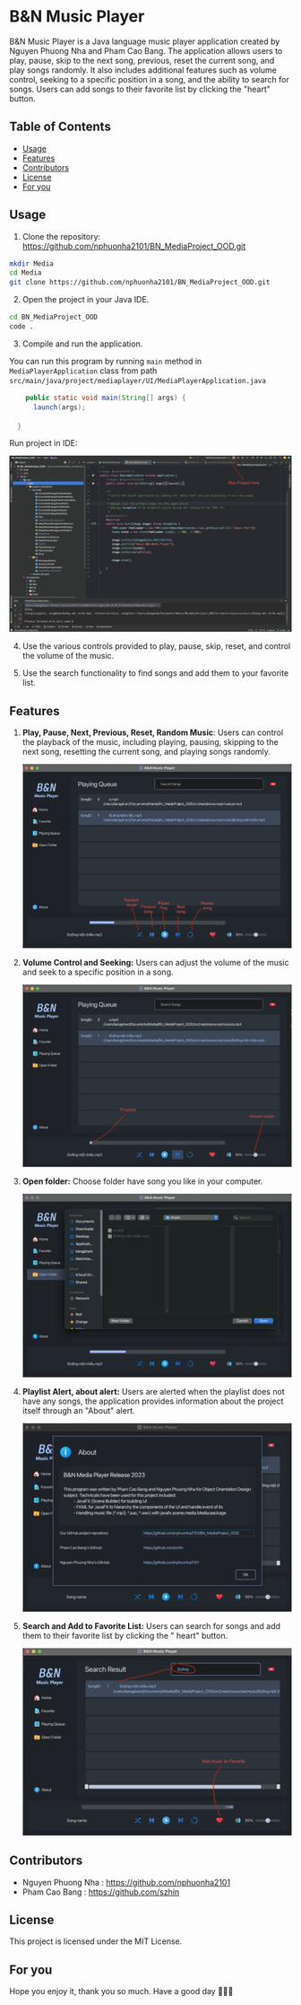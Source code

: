   # B&N Music Player

  B&N Music Player is a Java language music player application created by Nguyen Phuong Nha and Pham Cao Bang. The
  application allows users to play, pause, skip to the next song, previous, reset the current song, and play songs
  randomly. It also includes additional features such as volume control, seeking to a specific position in a song, and the
  ability to search for songs. Users can add songs to their favorite list by clicking the "heart" button.

  ## Table of Contents

  - [Usage](#usage)
  - [Features](#features)
  - [Contributors](#contributors)
  - [License](#license)
  - [For you](#for---you)

  ## Usage

  1. Clone the repository: https://github.com/nphuonha2101/BN_MediaProject_OOD.git

  ```bash
  mkdir Media
  cd Media
  git clone https://github.com/nphuonha2101/BN_MediaProject_OOD.git
  ```
  2. Open the project in your Java IDE.

  ```bash
  cd BN_MediaProject_OOD
  code .
  ```

  3. Compile and run the application.

You can run this program by running `main` method in `MediaPlayerApplication` class from path `src/main/java/project/mediaplayer/UI/MediaPlayerApplication.java`

  ```java
      public static void main(String[] args) {
        launch(args);

    }
  ```

  Run project in IDE:

  ![Run project](src/main/resources/img/githubRun.png)

  4. Use the various controls provided to play, pause, skip, reset, and control the volume of the music.

  5. Use the search functionality to find songs and add them to your favorite list.

  ## Features

  1. **Play, Pause, Next, Previous, Reset, Random Music**: Users can control the playback of the music, including playing,
     pausing, skipping to the next song, resetting the current song, and playing songs randomly.

     ![Play, pause, next, Previous, reset, random](src/main/resources/img/githubPlay.png)

  2. **Volume Control and Seeking:** Users can adjust the volume of the music and seek to a specific position in a song.

     ![Volume Control and Seeking](src/main/resources/img/githubProgress.png)

  3. **Open folder:** Choose folder have song you like in your computer.

     ![Alert About](src/main/resources/img/githubOpenFolder.png)

  4. **Playlist Alert, about alert:** Users are alerted when the playlist does not have any songs, the application
     provides information about the project itself through an "About" alert.

     ![Playlist Alert](src/main/resources/img/githubAlert.png)

  5. **Search and Add to Favorite List:** Users can search for songs and add them to their favorite list by clicking the "
     heart" button.

     ![Search and Add to Favorite List:](src/main/resources/img/githubSearch.png)

  ## Contributors

  - Nguyen Phuong Nha : https://github.com/nphuonha2101
  - Pham Cao Bang : https://github.com/szhin

  ## License

  This project is licensed under the MIT License.

  ## For you

  Hope you enjoy it, thank you so much.
  Have a good day 🥰😋😎
